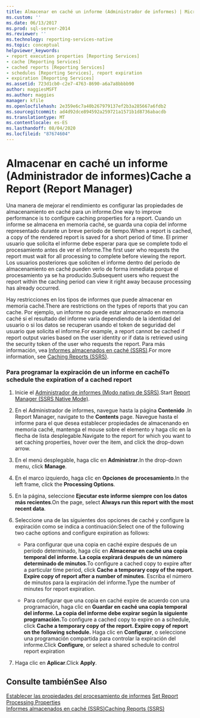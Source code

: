 ```yaml
---
title: Almacenar en caché un informe (Administrador de informes) | Microsoft Docs
ms.custom: ''
ms.date: 06/13/2017
ms.prod: sql-server-2014
ms.reviewer: ''
ms.technology: reporting-services-native
ms.topic: conceptual
helpviewer_keywords:
- report execution properties [Reporting Services]
- cache [Reporting Services]
- cached reports [Reporting Services]
- schedules [Reporting Services], report expiration
- expiration [Reporting Services]
ms.assetid: 723d1cb0-c2e7-4763-8690-a6a7a8bbbb90
author: maggiesMSFT
ms.author: maggies
manager: kfile
ms.openlocfilehash: 2e359e6c7a40b267979137ef2b3a285667a6fdb2
ms.sourcegitcommit: ad4d92dce894592a259721a1571b1d8736abacdb
ms.translationtype: MT
ms.contentlocale: es-ES
ms.lasthandoff: 08/04/2020
ms.locfileid: "87674604"
---
```

# <a name="cache-a-report-report-manager"></a><span data-ttu-id="6583d-102">Almacenar en caché un informe (Administrador de informes)</span><span class="sxs-lookup"><span data-stu-id="6583d-102">Cache a Report (Report Manager)</span></span>
  <span data-ttu-id="6583d-103">Una manera de mejorar el rendimiento es configurar las propiedades de almacenamiento en caché para un informe.</span><span class="sxs-lookup"><span data-stu-id="6583d-103">One way to improve performance is to configure caching properties for a report.</span></span> <span data-ttu-id="6583d-104">Cuando un informe se almacena en memoria caché, se guarda una copia del informe representado durante un breve período de tiempo.</span><span class="sxs-lookup"><span data-stu-id="6583d-104">When a report is cached, a copy of the rendered report is saved for a short period of time.</span></span> <span data-ttu-id="6583d-105">El primer usuario que solicita el informe debe esperar para que se complete todo el procesamiento antes de ver el informe.</span><span class="sxs-lookup"><span data-stu-id="6583d-105">The first user who requests the report must wait for all processing to complete before viewing the report.</span></span> <span data-ttu-id="6583d-106">Los usuarios posteriores que soliciten el informe dentro del período de almacenamiento en caché pueden verlo de forma inmediata porque el procesamiento ya se ha producido.</span><span class="sxs-lookup"><span data-stu-id="6583d-106">Subsequent users who request the report within the caching period can view it right away because processing has already occurred.</span></span>  
  
 <span data-ttu-id="6583d-107">Hay restricciones en los tipos de informes que puede almacenar en memoria caché.</span><span class="sxs-lookup"><span data-stu-id="6583d-107">There are restrictions on the types of reports that you can cache.</span></span> <span data-ttu-id="6583d-108">Por ejemplo, un informe no puede estar almacenado en memoria caché si el resultado del informe varía dependiendo de la identidad del usuario o si los datos se recuperan usando el token de seguridad del usuario que solicita el informe.</span><span class="sxs-lookup"><span data-stu-id="6583d-108">For example, a report cannot be cached if report output varies based on the user identity or if data is retrieved using the security token of the user who requests the report.</span></span> <span data-ttu-id="6583d-109">Para más información, vea [Informes almacenados en caché &#40;SSRS&#41;](caching-reports-ssrs.md).</span><span class="sxs-lookup"><span data-stu-id="6583d-109">For more information, see [Caching Reports &#40;SSRS&#41;](caching-reports-ssrs.md).</span></span>  
  
### <a name="to-schedule-the-expiration-of-a-cached-report"></a><span data-ttu-id="6583d-110">Para programar la expiración de un informe en caché</span><span class="sxs-lookup"><span data-stu-id="6583d-110">To schedule the expiration of a cached report</span></span>  
  
1.  <span data-ttu-id="6583d-111">Inicie el [Administrador de informes &#40;Modo nativo de SSRS&#41;](../report-manager-ssrs-native-mode.md).</span><span class="sxs-lookup"><span data-stu-id="6583d-111">Start [Report Manager  &#40;SSRS Native Mode&#41;](../report-manager-ssrs-native-mode.md).</span></span>  
  
2.  <span data-ttu-id="6583d-112">En el Administrador de informes, navegue hasta la página **Contenido** .</span><span class="sxs-lookup"><span data-stu-id="6583d-112">In Report Manager, navigate to the **Contents** page.</span></span> <span data-ttu-id="6583d-113">Navegue hasta el informe para el que desea establecer propiedades de almacenando en memoria caché, mantenga el mouse sobre el elemento y haga clic en la flecha de lista desplegable.</span><span class="sxs-lookup"><span data-stu-id="6583d-113">Navigate to the report for which you want to set caching properties, hover over the item, and click the drop-down arrow.</span></span>  
  
3.  <span data-ttu-id="6583d-114">En el menú desplegable, haga clic en **Administrar**.</span><span class="sxs-lookup"><span data-stu-id="6583d-114">In the drop-down menu, click **Manage**.</span></span>  
  
4.  <span data-ttu-id="6583d-115">En el marco izquierdo, haga clic en **Opciones de procesamiento**.</span><span class="sxs-lookup"><span data-stu-id="6583d-115">In the left frame, click the **Processing Options**.</span></span>  
  
5.  <span data-ttu-id="6583d-116">En la página, seleccione **Ejecutar este informe siempre con los datos más recientes**.</span><span class="sxs-lookup"><span data-stu-id="6583d-116">On the page, select **Always run this report with the most recent data**.</span></span>  
  
6.  <span data-ttu-id="6583d-117">Seleccione una de las siguientes dos opciones de caché y configure la expiración como se indica a continuación:</span><span class="sxs-lookup"><span data-stu-id="6583d-117">Select one of the following two cache options and configure expiration as follows:</span></span>  
  
    -   <span data-ttu-id="6583d-118">Para configurar que una copia en caché expire después de un período determinado, haga clic en **Almacenar en caché una copia temporal del informe. La copia expirará después de un número determinado de minutos**.</span><span class="sxs-lookup"><span data-stu-id="6583d-118">To configure a cached copy to expire after a particular time period, click **Cache a temporary copy of the report. Expire copy of report after a number of minutes**.</span></span> <span data-ttu-id="6583d-119">Escriba el número de minutos para la expiración del informe.</span><span class="sxs-lookup"><span data-stu-id="6583d-119">Type the number of minutes for report expiration.</span></span>  
  
    -   <span data-ttu-id="6583d-120">Para configurar que una copia en caché expire de acuerdo con una programación, haga clic en **Guardar en caché una copia temporal del informe. La copia del informe debe expirar según la siguiente programación.**</span><span class="sxs-lookup"><span data-stu-id="6583d-120">To configure a cached copy to expire on a schedule, click **Cache a temporary copy of the report. Expire copy of report on the following schedule.**</span></span> <span data-ttu-id="6583d-121">Haga clic en **Configurar**, o seleccione una programación compartida para controlar la expiración del informe.</span><span class="sxs-lookup"><span data-stu-id="6583d-121">Click **Configure**, or select a shared schedule to control report expiration</span></span>  
  
7.  <span data-ttu-id="6583d-122">Haga clic en **Aplicar**.</span><span class="sxs-lookup"><span data-stu-id="6583d-122">Click **Apply**.</span></span>  
  
## <a name="see-also"></a><span data-ttu-id="6583d-123">Consulte también</span><span class="sxs-lookup"><span data-stu-id="6583d-123">See Also</span></span>  
 <span data-ttu-id="6583d-124">[Establecer las propiedades del procesamiento de informes](set-report-processing-properties.md) </span><span class="sxs-lookup"><span data-stu-id="6583d-124">[Set Report Processing Properties](set-report-processing-properties.md) </span></span>  
 [<span data-ttu-id="6583d-125">Informes almacenados en caché &#40;SSRS&#41;</span><span class="sxs-lookup"><span data-stu-id="6583d-125">Caching Reports &#40;SSRS&#41;</span></span>](caching-reports-ssrs.md)  
  
  
